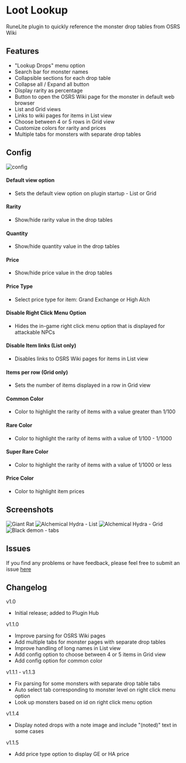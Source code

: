 # Loot Lookup

RuneLite plugin to quickly reference the monster drop tables from OSRS Wiki

## Features

- "Lookup Drops" menu option
- Search bar for monster names
- Collapsible sections for each drop table
- Collapse all / Expand all button
- Display rarity as percentage
- Button to open the OSRS Wiki page for the monster in default web browser
- List and Grid views
- Links to wiki pages for items in List view
- Choose between 4 or 5 rows in Grid view
- Customize colors for rarity and prices
- Multiple tabs for monsters with separate drop tables


Config
------

![config](https://i.imgur.com/yLHZlSD.png)
#### Default view option
  - Sets the default view option on plugin startup - List or Grid
####  Rarity 
  - Show/hide rarity value in the drop tables
####  Quantity 
  - Show/hide quantity value in the drop tables
#### Price 
  - Show/hide price value in the drop tables
#### Price Type
  - Select price type for item: Grand Exchange or High Alch
#### Disable Right Click Menu Option
  - Hides the in-game right click menu option that is displayed for attackable NPCs
####  Disable Item links (List only)
  - Disables links to OSRS Wiki pages for items in List view
####  Items per row (Grid only)
  - Sets the number of items displayed in a row in Grid view
####  Common Color
  - Color to highlight the rarity of items with a value greater than 1/100
####  Rare Color
- Color to highlight the rarity of items with a value of 1/100 - 1/1000
####  Super Rare Color
- Color to highlight the rarity of items with a value of 1/1000 or less
####  Price Color
- Color to highlight item prices



Screenshots
-----------
![Giant Rat](https://i.imgur.com/kOpBmOo.png)
![Alchemical Hydra - List](https://i.imgur.com/sArKJzz.png)
![Alchemical Hydra - Grid](https://i.imgur.com/lngttYL.png)
![Black demon - tabs](https://i.imgur.com/OlSsUHR.png)

## Issues

If you find any problems or have feedback, please feel free to submit an issue [here](https://github.com/donth77/loot-lookup-plugin/issues)

## Changelog
v1.0
- Initial release; added to Plugin Hub

v1.1.0
- Improve parsing for OSRS Wiki pages
- Add multiple tabs for monster pages with separate drop tables
- Improve handling of long names in List view
- Add config option to choose between 4 or 5 items in Grid view
- Add config option for common color

v1.1.1 - v1.1.3
- Fix parsing for some monsters with separate drop table tabs
- Auto select tab corresponding to monster level on right click menu option
- Look up monsters based on id on right click menu option

v1.1.4
- Display noted drops with a note image and include "(noted)" text in some cases

v1.1.5
- Add price type option to display GE or HA price
